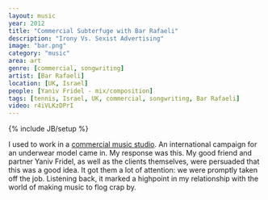 ```yaml
---
layout: music
year: 2012
title: "Commercial Subterfuge with Bar Rafaeli"
description: "Irony Vs. Sexist Advertising"
image: "bar.png"
category: "music"
area: art
genre: [commercial, songwriting]
artist: [Bar Rafaeli]
location: [UK, Israel]
people: [Yaniv Fridel - mix/composition]
tags: [tennis, Israel, UK, commercial, songwriting, Bar Rafaeli]
video: r4iVLKzDPrI
---
```

{% include JB/setup %}

I used to work in a <a href="http://www.landfmusic.com">commercial music studio</a>. An international campaign for an underwear model came in. My response was this. My good friend and partner Yaniv Fridel, as well as the clients themselves, were persuaded that this was a good idea. It got them a lot of attention: we were promptly taken off the job. Listening back, it marked a highpoint in my relationship with the world of making music to flog crap by.